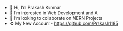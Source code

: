 - 👋 Hi, I’m Prakash Kumnar
- 👀 I’m interested in Web Development and AI
- 💞️ I’m looking to collaborate on MERN Projects
- ⚙️ My New Account - https://github.com/Prakash1185

<!---
JustDevnDSA/JustDevnDSA is a ✨ special ✨ repository because its `README.md` (this file) appears on your GitHub profile.
You can click the Preview link to take a look at your changes.
--->
